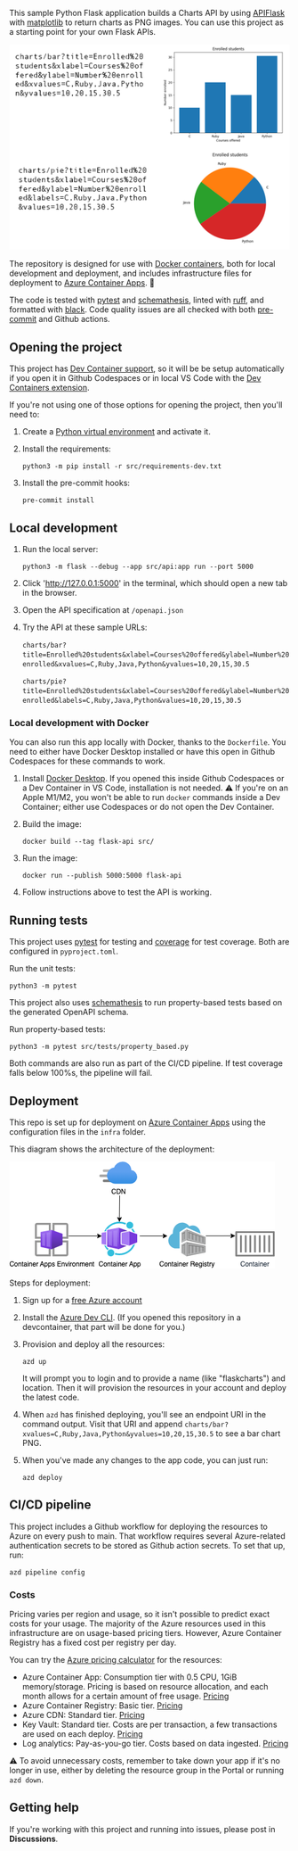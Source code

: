 This sample Python Flask application builds a Charts API by using [APIFlask](https://apiflask.com/) with [matplotlib](https://matplotlib.org/) to return charts as PNG images.
You can use this project as a starting point for your own Flask APIs.

![Chart API URLs on the left side with Chart outputs on right side](readme_output.png)

The repository is designed for use with [Docker containers](https://www.docker.com/), both for local development and deployment, and includes infrastructure files for deployment to [Azure Container Apps](https://learn.microsoft.com/azure/container-apps/overview). 🐳

The code is
tested with [pytest](https://docs.pytest.org/en/7.2.x/) and [schemathesis](https://schemathesis.readthedocs.io/en/stable/),
linted with [ruff](https://github.com/charliermarsh/ruff), and formatted with [black](https://black.readthedocs.io/en/stable/).
Code quality issues are all checked with both [pre-commit](https://pre-commit.com/) and Github actions.


## Opening the project

This project has [Dev Container support](https://code.visualstudio.com/docs/devcontainers/containers), so it will be be setup automatically if you open it in Github Codespaces or in local VS Code with the [Dev Containers extension](https://marketplace.visualstudio.com/items?itemName=ms-vscode-remote.remote-containers).

If you're not using one of those options for opening the project, then you'll need to:

1. Create a [Python virtual environment](https://docs.python.org/3/tutorial/venv.html#creating-virtual-environments) and activate it.

2. Install the requirements:

    ```shell
    python3 -m pip install -r src/requirements-dev.txt
    ```

3. Install the pre-commit hooks:

    ```shell
    pre-commit install
    ```


## Local development

1. Run the local server:

    ```shell
    python3 -m flask --debug --app src/api:app run --port 5000
    ```

2. Click 'http://127.0.0.1:5000' in the terminal, which should open a new tab in the browser.

3. Open the API specification at `/openapi.json`

4. Try the API at these sample URLs:

    `charts/bar?title=Enrolled%20students&xlabel=Courses%20offered&ylabel=Number%20enrolled&xvalues=C,Ruby,Java,Python&yvalues=10,20,15,30.5`

    `charts/pie?title=Enrolled%20students&xlabel=Courses%20offered&ylabel=Number%20enrolled&labels=C,Ruby,Java,Python&values=10,20,15,30.5`


### Local development with Docker

You can also run this app locally with Docker, thanks to the `Dockerfile`.
You need to either have Docker Desktop installed or have this open in Github Codespaces for these commands to work.

1. Install [Docker Desktop](https://www.docker.com/products/docker-desktop/). If you opened this inside Github Codespaces or a Dev Container in VS Code, installation is not needed. ⚠️ If you're on an Apple M1/M2, you won't be able to run `docker` commands inside a Dev Container; either use Codespaces or do not open the Dev Container.

2. Build the image:

    ```shell
    docker build --tag flask-api src/
    ```

3. Run the image:

    ```shell
    docker run --publish 5000:5000 flask-api
    ```

4. Follow instructions above to test the API is working.

## Running tests

This project uses [pytest](https://docs.pytest.org/en/stable/) for testing and [coverage](https://pypi.org/project/coverage/) for test coverage. Both are configured in `pyproject.toml`.

Run the unit tests:

```shell
python3 -m pytest
```

This project also uses [schemathesis](https://schemathesis.readthedocs.io/en/stable/) to run property-based tests based on the generated OpenAPI schema.

Run property-based tests:

```shell
python3 -m pytest src/tests/property_based.py
```

Both commands are also run as part of the CI/CD pipeline. If test coverage falls below 100%s, the pipeline will fail.

## Deployment

This repo is set up for deployment on [Azure Container Apps](https://learn.microsoft.com/azure/container-apps/overview) using the configuration files in the `infra` folder.

This diagram shows the architecture of the deployment:

![Diagram of architecture using Azure Container Apps, Azure Container Registry and an Azure CDN in front](readme_diagram.png)

Steps for deployment:

1. Sign up for a [free Azure account](https://azure.microsoft.com/free/)
2. Install the [Azure Dev CLI](https://learn.microsoft.com/azure/developer/azure-developer-cli/install-azd). (If you opened this repository in a devcontainer, that part will be done for you.)
3. Provision and deploy all the resources:

    ```shell
    azd up
    ```

    It will prompt you to login and to provide a name (like "flaskcharts") and location. Then it will provision the resources in your account and deploy the latest code.

4. When `azd` has finished deploying, you'll see an endpoint URI in the command output. Visit that URI and append `charts/bar?xvalues=C,Ruby,Java,Python&yvalues=10,20,15,30.5` to see a bar chart PNG.

5. When you've made any changes to the app code, you can just run:

    ```shell
    azd deploy
    ```

## CI/CD pipeline

This project includes a Github workflow for deploying the resources to Azure
on every push to main. That workflow requires several Azure-related authentication secrets
to be stored as Github action secrets. To set that up, run:

```shell
azd pipeline config
```


### Costs

Pricing varies per region and usage, so it isn't possible to predict exact costs for your usage.
The majority of the Azure resources used in this infrastructure are on usage-based pricing tiers.
However, Azure Container Registry has a fixed cost per registry per day.

You can try the [Azure pricing calculator](https://azure.com/e/fb285cfc051547899f4535cc0f41dc01) for the resources:

- Azure Container App: Consumption tier with 0.5 CPU, 1GiB memory/storage. Pricing is based on resource allocation, and each month allows for a certain amount of free usage. [Pricing](https://azure.microsoft.com/pricing/details/container-apps/)
- Azure Container Registry: Basic tier. [Pricing](https://azure.microsoft.com/pricing/details/container-registry/)
- Azure CDN: Standard tier. [Pricing](https://azure.microsoft.com/pricing/details/cdn/)
- Key Vault: Standard tier. Costs are per transaction, a few transactions are used on each deploy. [Pricing](https://azure.microsoft.com/pricing/details/key-vault/)
- Log analytics: Pay-as-you-go tier. Costs based on data ingested. [Pricing](https://azure.microsoft.com/pricing/details/monitor/)

⚠️ To avoid unnecessary costs, remember to take down your app if it's no longer in use,
either by deleting the resource group in the Portal or running `azd down`.

## Getting help

If you're working with this project and running into issues, please post in **Discussions**.
